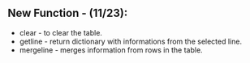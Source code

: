 ## New Function - (11/23):
* clear - to clear the table.
* getline - return dictionary with informations from the selected line.
* mergeline - merges information from rows in the table.
